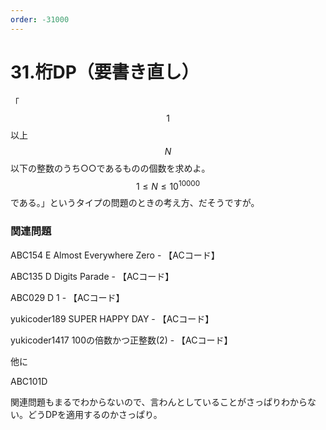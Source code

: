 ```yaml
---
order: -31000
---
```


# 31.桁DP（要書き直し）

「$$1$$以上$$N$$以下の整数のうち○○であるものの個数を求めよ。$$1 \leq N \leq 10^{10000}$$である。」というタイプの問題のときの考え方、だそうですが。

### 関連問題

ABC154 E Almost Everywhere Zero - 【ACコード】

ABC135 D Digits Parade - 【ACコード】

ABC029 D 1 - 【ACコード】

yukicoder189 SUPER HAPPY DAY - 【ACコード】

yukicoder1417 100の倍数かつ正整数\(2\) - 【ACコード】

他に

ABC101D

関連問題もまるでわからないので、言わんとしていることがさっぱりわからない。どうDPを適用するのかさっぱり。



